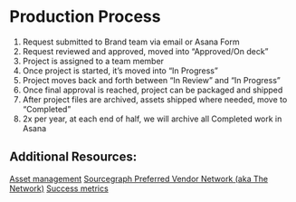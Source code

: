 # Production Process

1. Request submitted to Brand team via email or Asana Form
1. Request reviewed and approved, moved into “Approved/On deck”
1. Project is assigned to a team member
1. Once project is started, it’s moved into “In Progress”
1. Project moves back and forth between “In Review” and “In Progress”
1. Once final approval is reached, project can be packaged and shipped
1. After project files are archived, assets shipped where needed, move to “Completed”
1. 2x per year, at each end of half, we will archive all Completed work in Asana

## Additional Resources:
[Asset management](assets_management.md)
[Sourcegraph Preferred Vendor Network (aka The Network)](the_network.md)
[Success metrics](success_metrics.md)
